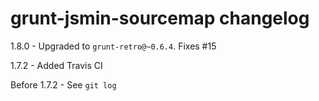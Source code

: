 # grunt-jsmin-sourcemap changelog
1.8.0 - Upgraded to `grunt-retro@~0.6.4`. Fixes #15

1.7.2 - Added Travis CI

Before 1.7.2 - See `git log`
